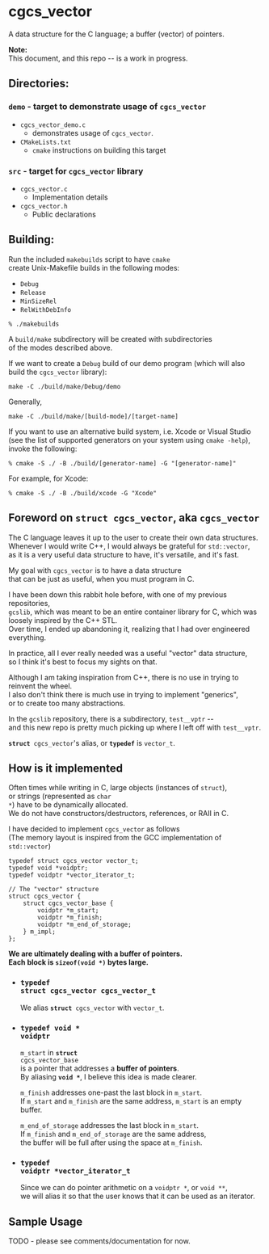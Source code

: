# cgcs_vector

A data structure for the C language; a buffer (vector) of pointers.

<b>Note:</b><br>
This document, and this repo -- is a work in progress.

## Directories:
### `demo` - target to demonstrate usage of `cgcs_vector`
- <code>cgcs_vector_demo.c</code>
  - demonstrates usage of `cgcs_vector`.
- <code>CMakeLists.txt</code>
  - `cmake` instructions on building this target

### `src` - target for `cgcs_vector` library
- <code>cgcs_vector.c</code>
  - Implementation details
- <code>cgcs_vector.h</code>
  - Public declarations

## Building:

Run the included `makebuilds` script to have `cmake`<br>
create Unix-Makefile builds in the following modes:
- `Debug`
- `Release`
- `MinSizeRel`
- `RelWithDebInfo`

```
% ./makebuilds
```

A `build/make` subdirectory will be created with subdirectories<br>
of the modes described above. 

If we want to create a `Debug` build
of our demo program (which will also build the `cgcs_vector` library):

```
make -C ./build/make/Debug/demo
```

Generally,
```
make -C ./build/make/[build-mode]/[target-name]
```

If you want to use an alternative build system, i.e. Xcode or Visual Studio<br>
(see the list of supported generators on your system using `cmake -help`), invoke the following:
```
% cmake -S ./ -B ./build/[generator-name] -G "[generator-name]"
```

For example, for Xcode:
```
% cmake -S ./ -B ./build/xcode -G "Xcode"
```

## Foreword on <code><b>struct</b> cgcs_vector</code>, aka <code>cgcs_vector</code>

The C language leaves it up to the user to create their own data structures.<br>
Whenever I would write C++, I would always be grateful for <code>std::vector</code>,<br>
as it is a very useful data structure to have, it's versatile, and it's fast.

My goal with <code>cgcs_vector</code> is to have a data structure<br>
that can be just as useful, when you must program in C.

I have been down this rabbit hole before, with one of my previous repositories,<br>
<code>gcslib</code>, which was meant to be an entire container library for C, which was loosely inspired by the C++ STL.<br>
Over time, I ended up abandoning it, realizing that I had over engineered everything. 

In practice, all I ever really needed was a useful "vector" data structure,<br>
so I think it's best to focus my sights on that.

Although I am taking inspiration from C++, there is no use in trying to reinvent the wheel.<br>
I also don't think there is much use in trying to implement "generics",<br>
or to create too many abstractions.

In the <code>gcslib</code> repository, there is a subdirectory, <code>test__vptr</code> --<br>
and this new repo is pretty much picking up where I left off with <code>test__vptr</code>.

<code><b>struct</b> cgcs_vector</code>'s alias, or <code><b>typedef</b></code> is <code>vector_t</code>.

## How is it implemented

Often times while writing in C, large objects (instances of <code>struct</code>),<br>
or strings (represented as <code>char *</code>) have to be dynamically allocated.<br>
We do not have constructors/destructors, references, or RAII in C.

I have decided to implement <code>cgcs_vector</code> as follows<br>
(The memory layout is inspired from the GCC implementation of <code>std::vector</code>)

```
typedef struct cgcs_vector vector_t;
typedef void *voidptr;                      
typedef voidptr *vector_iterator_t;

// The "vector" structure
struct cgcs_vector {
    struct cgcs_vector_base {
        voidptr *m_start;
        voidptr *m_finish;
        voidptr *m_end_of_storage;
    } m_impl;
};
```
<b>We are ultimately dealing with a buffer of pointers.<br>
Each block is <code>sizeof(void *)</code> bytes large.</b>

- ### <code><b>typedef struct</b> cgcs_vector cgcs_vector_t</code>

    We alias <code><b>struct</b> cgcs_vector</code> with <code>vector_t</code>.

- ### <code><b>typedef void *</b> voidptr</code>

    <code>m_start</code> in <code><b>struct</b> cgcs_vector_base</code><br>
    is a pointer that addresses a <b>buffer of pointers</b>.<br>
    By aliasing <code><b>void *</b></code>, I believe this idea is made clearer.

    <code>m_finish</code> addresses one-past the last block in <code>m_start</code>.<br>
    If <code>m_start</code> and <code>m_finish</code> are the same address, <code>m_start</code> is an empty buffer.

    <code>m_end_of_storage</code> addresses the last block in <code>m_start</code>.<br>
    If <code>m_finish</code> and <code>m_end_of_storage</code> are the same address,<br>
    the buffer will be full after using the space at <code>m_finish</code>.

- ### <code><b>typedef</b> voidptr *vector_iterator_t</code>

    Since we can do pointer arithmetic on a <code>voidptr *</code>, or <code>void **</code>,<br>
    we will alias it so that the user knows that it can be used as an iterator.

## Sample Usage

TODO - please see comments/documentation for now.
